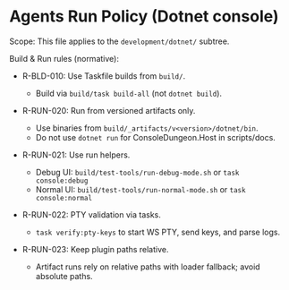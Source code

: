 # Agents Run Policy (Dotnet console)

Scope: This file applies to the `development/dotnet/` subtree.

Build & Run rules (normative):

- R-BLD-010: Use Taskfile builds from `build/`.
  - Build via `build/task build-all` (not `dotnet build`).

- R-RUN-020: Run from versioned artifacts only.
  - Use binaries from `build/_artifacts/v<version>/dotnet/bin`.
  - Do not use `dotnet run` for ConsoleDungeon.Host in scripts/docs.

- R-RUN-021: Use run helpers.
  - Debug UI: `build/test-tools/run-debug-mode.sh` or `task console:debug`
  - Normal UI: `build/test-tools/run-normal-mode.sh` or `task console:normal`

- R-RUN-022: PTY validation via tasks.
  - `task verify:pty-keys` to start WS PTY, send keys, and parse logs.

- R-RUN-023: Keep plugin paths relative.
  - Artifact runs rely on relative paths with loader fallback; avoid absolute paths.
